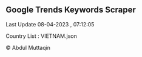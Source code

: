 

## Google Trends Keywords Scraper 
 
Last Update 08-04-2023 , 07:12:05

Country List :
VIETNAM.json



© Abdul Muttaqin 
